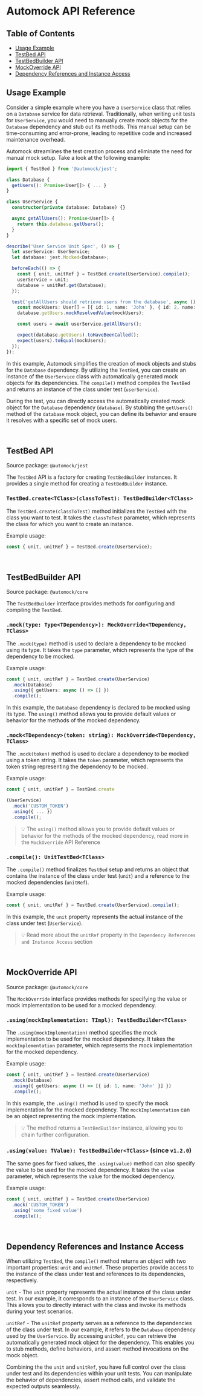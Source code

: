 # Automock API Reference

## Table of Contents

- [Usage Example](#usage-example)
- [TestBed API](#testbed-api)
- [TestBedBuilder API](#testbedbuilder-api)
- [MockOverride API](#mockoverride-api)
- [Dependency References and Instance Access](#dependency-references-and-instance-access)

## Usage Example

Consider a simple example where you have a `UserService` class that relies on a `Database` service for data retrieval.
Traditionally, when writing unit tests for `UserService`, you would need to manually create mock objects for the
`Database` dependency and stub out its methods. This manual setup can be time-consuming and error-prone, leading to
repetitive code and increased maintenance overhead.

Automock streamlines the test creation process and eliminate the need for manual mock setup. Take a look at the
following example:

```typescript
import { TestBed } from '@automock/jest';

class Database {
  getUsers(): Promise<User[]> { ... }
}

class UserService {
  constructor(private database: Database) {}

  async getAllUsers(): Promise<User[]> {
    return this.database.getUsers();
  }
}

describe('User Service Unit Spec', () => {
  let userService: UserService;
  let database: jest.Mocked<Database>;

  beforeEach(() => {
    const { unit, unitRef } = TestBed.create(UserService).compile();
    userService = unit;
    database = unitRef.get(Database);
  });

  test('getAllUsers should retrieve users from the database', async () => {
    const mockUsers: User[] = [{ id: 1, name: 'John' }, { id: 2, name: 'Jane' }];
    database.getUsers.mockResolvedValue(mockUsers);

    const users = await userService.getAllUsers();

    expect(database.getUsers).toHaveBeenCalled();
    expect(users).toEqual(mockUsers);
  });
});
```

In this example, Automock simplifies the creation of mock objects and stubs for the `Database` dependency. By utilizing
the `TestBed`, you can create an instance of the `UserService` class with automatically generated mock objects for its
dependencies. The `compile()` method compiles the `TestBed` and returns an instance of the class under
test (`userService`).

During the test, you can directly access the automatically created mock object for the `Database`
dependency (`database`). By stubbing the `getUsers()` method of the `database` mock object, you can define its behavior
and ensure it resolves with a specific set of mock users.

<br />

## TestBed API

Source package: `@automock/jest`

The `TestBed` API is a factory for creating `TestBedBuilder` instances. It provides a single method for creating a
`TestBedBuilder` instance.

### `TestBed.create<TClass>(classToTest): TestBedBuilder<TClass>`

The `TestBed.create(classToTest)` method initializes the `TestBed` with the class you want to test. It takes the
`classToTest` parameter, which represents the class for which you want to create an instance.

Example usage:

```typescript
const { unit, unitRef } = TestBed.create(UserService);
```

<br />

## TestBedBuilder API

Source package: `@automock/core`

The `TestBedBuilder` interface provides methods for configuring and compiling the `TestBed`.

### `.mock(type: Type<TDependency>): MockOverride<TDependency, TClass>`

The `.mock(type)` method is used to declare a dependency to be mocked using its type. It takes the `type` parameter,
which represents the type of the dependency to be mocked.

Example usage:

```typescript
const { unit, unitRef } = TestBed.create(UserService)
  .mock(Database)
  .using({ getUsers: async () => [] })
  .compile();
```

In this example, the `Database` dependency is declared to be mocked using its type. The `using()` method allows you to
provide default values or behavior for the methods of the mocked dependency.

### `.mock<TDependency>(token: string): MockOverride<TDependency, TClass>`

The `.mock(token)` method is used to declare a dependency to be mocked using a token string. It takes the `token`
parameter, which represents the token string representing the dependency to be mocked.

Example usage:

```typescript
const { unit, unitRef } = TestBed.create

(UserService)
  .mock('CUSTOM_TOKEN')
  .using({ ... })
  .compile();
```

> :bulb: The `using()` method allows you to provide default values or behavior for the methods of the mocked dependency, read more in the `MockOverride` API Reference

### `.compile(): UnitTestBed<TClass>`

The `.compile()` method finalizes `TestBed` setup and returns an object that contains the instance of the class under
test (`unit`) and a reference to the mocked dependencies (`unitRef`).

Example usage:

```typescript
const { unit, unitRef } = TestBed.create(UserService).compile();
```

In this example, the `unit` property represents the actual instance of the class under test (`UserService`).

> :bulb: Read more about the `unitRef` property in the `Dependency References and Instance Access` section

<br />

## MockOverride API

Source package: `@automock/core`

The `MockOverride` interface provides methods for specifying the value or mock implementation to be used for a mocked
dependency.

### `.using(mockImplementation: TImpl): TestBedBuilder<TClass>`

The `.using(mockImplementation)` method specifies the mock implementation to be used for the mocked dependency. It takes
the `mockImplementation` parameter, which represents the mock implementation for the mocked dependency.

Example usage:

```typescript
const { unit, unitRef } = TestBed.create(UserService)
  .mock(Database)
  .using({ getUsers: async () => [{ id: 1, name: 'John' }] })
  .compile();
```

In this example, the `.using()` method is used to specify the mock implementation for the mocked dependency.
The `mockImplementation` can be an object representing the mock implementation.

> :bulb: The method returns a `TestBedBuilder` instance, allowing you to chain further configuration.

### `.using(value: TValue): TestBedBuilder<TClass>` (since `v1.2.0`)

The same goes for fixed values, the `.using(value)` method can also specify the value to be used for the mocked
dependency. It takes the `value` parameter, which represents the value for the mocked dependency.

Example usage:

```typescript
const { unit, unitRef } = TestBed.create(UserService)
  .mock('CUSTOM_TOKEN')
  .using('some fixed value')
  .compile();
```

<br />

## Dependency References and Instance Access

When utilizing `TestBed`, the `compile()` method returns an object with two important properties: `unit` and `unitRef`.
These properties provide access to the instance of the class under test and references to its dependencies,
respectively.

`unit` - The `unit` property represents the actual instance of the class under test. In our example, it corresponds to
an instance of the `UserService` class. This allows you to directly interact with the class and invoke its methods
during your test scenarios.

`unitRef` - The `unitRef` property serves as a reference to the dependencies of the class under test. In our example, it
refers to the `Database` dependency used by the `UserService`. By accessing `unitRef`, you can retrieve the
automatically generated mock object for the dependency. This enables you to stub methods, define behaviors, and assert
method invocations on the mock object.

Combining the the `unit` and `unitRef`, you have full control over the class under test and its dependencies within your
unit tests. You can manipulate the behavior of dependencies, assert method calls, and validate the expected outputs
seamlessly.

